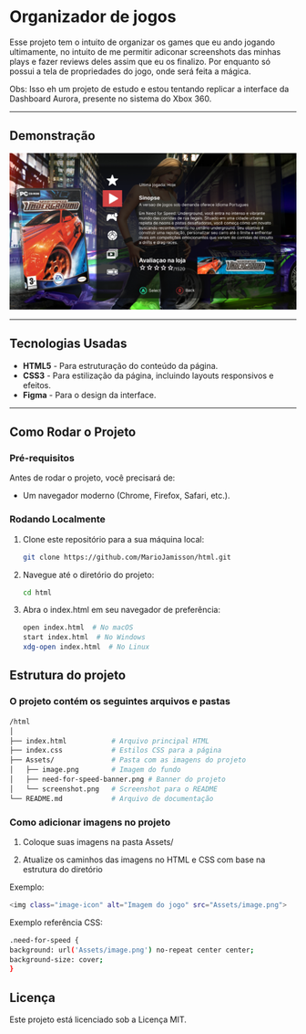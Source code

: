 # Organizador de jogos

Esse projeto tem o intuito de organizar os games que eu ando jogando ultimamente, no intuito de me permitir adiconar screenshots das minhas plays e fazer reviews deles assim que eu os finalizo. Por enquanto só possui a tela de propriedades do jogo, onde será feita a mágica.

Obs: Isso eh um projeto de estudo e estou tentando replicar a interface da Dashboard Aurora, presente no sistema do Xbox 360.

---

## Demonstração

![Screenshot do Projeto](./Assets/Screenshot001.png)

---

## Tecnologias Usadas

- **HTML5** - Para estruturação do conteúdo da página.
- **CSS3** - Para estilização da página, incluindo layouts responsivos e efeitos.
- **Figma** - Para o design da interface.

---

## Como Rodar o Projeto

### Pré-requisitos
Antes de rodar o projeto, você precisará de:

- Um navegador moderno (Chrome, Firefox, Safari, etc.).

### Rodando Localmente
1. Clone este repositório para a sua máquina local:

   ```bash
   git clone https://github.com/MarioJamisson/html.git

2. Navegue até o diretório do projeto:
   ```bash
   cd html

3. Abra o index.html em seu navegador de preferência:
   ```bash
   open index.html  # No macOS
   start index.html  # No Windows
   xdg-open index.html  # No Linux

## Estrutura do projeto

### O projeto contém os seguintes arquivos e pastas

   ```bash
   /html
   │
   ├── index.html           # Arquivo principal HTML
   ├── index.css            # Estilos CSS para a página
   ├── Assets/              # Pasta com as imagens do projeto
   │   ├── image.png        # Imagem do fundo
   │   ├── need-for-speed-banner.png # Banner do projeto
   │   └── screenshot.png   # Screenshot para o README
   └── README.md            # Arquivo de documentação
   ```

### Como adicionar imagens no projeto

1. Coloque suas imagens na pasta Assets/

2. Atualize os caminhos das imagens no HTML e CSS com base na estrutura do diretório

Exemplo:
   ```bash
   <img class="image-icon" alt="Imagem do jogo" src="Assets/image.png">
```

Exemplo referência CSS:
   ```bash
   .need-for-speed {
  background: url('Assets/image.png') no-repeat center center;
  background-size: cover;
  }
```

## Licença

Este projeto está licenciado sob a Licença MIT.






